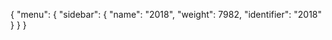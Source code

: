 {
  "menu": {
    "sidebar": {
      "name": "2018",
      "weight": 7982,
      "identifier": "2018"
    }
  }
}
